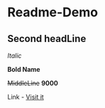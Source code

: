 # Readme-Demo
## Second headLine

_Italic_

**Bold Name**

~~MiddleLine~~ **9000**

Link -
 [Visit it](https://google.com "For Deatils")

